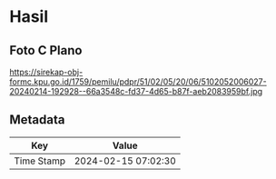 # Hasil

## Foto C Plano

https://sirekap-obj-formc.kpu.go.id/1759/pemilu/pdpr/51/02/05/20/06/5102052006027-20240214-192928--66a3548c-fd37-4d65-b87f-aeb2083959bf.jpg


## Metadata

| Key        | Value               |
| ---------- | ------------------- |
| Time Stamp | 2024-02-15 07:02:30 |



